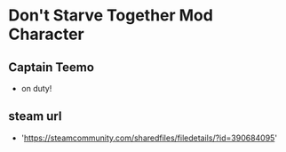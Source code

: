 # Don't Starve Together Mod Character

## Captain Teemo

- on duty!

## steam url

- 'https://steamcommunity.com/sharedfiles/filedetails/?id=390684095'

